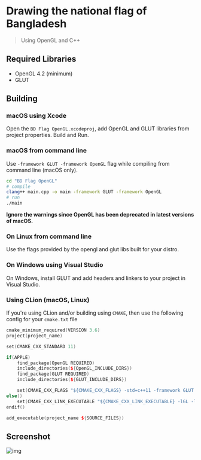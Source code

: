 # Drawing the national flag of Bangladesh
> Using OpenGL and C++

## Required Libraries
- OpenGL 4.2 (minimum)
- GLUT

## Building

### macOS using Xcode
Open the `BD Flag OpenGL.xcodeproj`, add OpenGL and GLUT libraries from project properties. Build and Run.

### macOS from command line
Use `-framework GLUT -framework OpenGL` flag while compiling from command line (macOS only).

```bash
cd "BD Flag OpenGL"
# compile
clang++ main.cpp -o main -framework GLUT -framework OpenGL
# run
./main
```

**Ignore the warnings since OpenGL has been deprecated in latest versions of macOS.**

### On Linux from command line
Use the flags provided by the opengl and glut libs built for your distro.

### On Windows using Visual Studio
On Windows, install GLUT and add headers and linkers to your project in Visual Studio.

### Using CLion (macOS, Linux)
If you're using CLion and/or building using `CMAKE`, then use the following config for your `cmake.txt` file

```cpp
cmake_minimum_required(VERSION 3.6)
project(project_name)

set(CMAKE_CXX_STANDARD 11)

if(APPLE)
    find_package(OpenGL REQUIRED)
    include_directories(${OpenGL_INCLUDE_DIRS})
    find_package(GLUT REQUIRED)
    include_directories(${GLUT_INCLUDE_DIRS})

    set(CMAKE_CXX_FLAGS "${CMAKE_CXX_FLAGS} -std=c++11 -framework GLUT -framework OpenGL")
else()
    set(CMAKE_CXX_LINK_EXECUTABLE "${CMAKE_CXX_LINK_EXECUTABLE} -lGL -lGLU -lglut")
endif()

add_executable(project_name ${SOURCE_FILES})
```

## Screenshot
![img]("flag.png")
